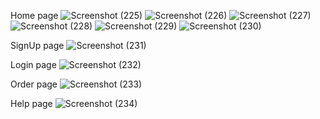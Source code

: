 Home page
![Screenshot (225)](https://github.com/Subhalakshmi279/FooDLe-_Food_Ordering_App/assets/149653778/1c5cb73d-bd99-4651-85a0-fb823e0f8155)
![Screenshot (226)](https://github.com/Subhalakshmi279/FooDLe-_Food_Ordering_App/assets/149653778/cf9d986d-2128-48c8-8622-d679fbfdc3e4)
![Screenshot (227)](https://github.com/Subhalakshmi279/FooDLe-_Food_Ordering_App/assets/149653778/b40fd448-1e51-4922-945b-5944123051c5)
![Screenshot (228)](https://github.com/Subhalakshmi279/FooDLe-_Food_Ordering_App/assets/149653778/99640d0a-9430-48d3-a055-c7b7ed2aca5a)
![Screenshot (229)](https://github.com/Subhalakshmi279/FooDLe-_Food_Ordering_App/assets/149653778/1eda35ab-1c44-49b5-bdf7-24ecc827d32e)
![Screenshot (230)](https://github.com/Subhalakshmi279/FooDLe-_Food_Ordering_App/assets/149653778/bd83f1b3-c13b-48e1-bc11-9f9124ad967c)

SignUp page
![Screenshot (231)](https://github.com/Subhalakshmi279/FooDLe-_Food_Ordering_App/assets/149653778/9e32426d-a419-4a48-abd9-cc098f89e941)

Login page
![Screenshot (232)](https://github.com/Subhalakshmi279/FooDLe-_Food_Ordering_App/assets/149653778/2d9c6536-ade2-4d98-96aa-e815eca1b042)

Order page
![Screenshot (233)](https://github.com/Subhalakshmi279/FooDLe-_Food_Ordering_App/assets/149653778/a04a2e23-43b2-4653-80df-ade8d36ae236)

Help page
![Screenshot (234)](https://github.com/Subhalakshmi279/FooDLe-_Food_Ordering_App/assets/149653778/8b1127c9-2d19-4095-b5cd-0ea1e001bfb0)
